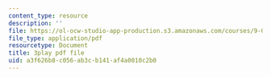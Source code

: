 ```yaml
---
content_type: resource
description: ''
file: https://ol-ocw-studio-app-production.s3.amazonaws.com/courses/9-00sc-introduction-to-psychology-fall-2011/a3f626b8c056ab3cb141af4a0010c2b0_vf1U3Nt3HQk.pdf
file_type: application/pdf
resourcetype: Document
title: 3play pdf file
uid: a3f626b8-c056-ab3c-b141-af4a0010c2b0
---
```


